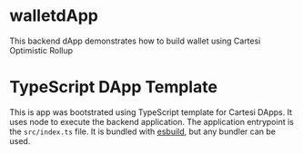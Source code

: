 
# walletdApp
This backend dApp demonstrates how to build wallet using Cartesi Optimistic Rollup


# TypeScript DApp Template

This is app was bootstrated using TypeScript template for Cartesi DApps. It uses node to execute the backend application.
The application entrypoint is the `src/index.ts` file. It is bundled with [esbuild](https://esbuild.github.io), but any bundler can be used.
